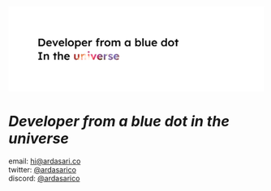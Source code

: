 ![banner](/banner.png "banner")

# _Developer from a blue dot in the universe_

email: [hi@ardasari.co](mailto:hi@ardasari.co) <br/>
twitter: [@ardasarico](https://twitter.com/ardasarico) <br/>
discord: [@ardasarico](https://discord.gg/sPrzxAAuzb) <br/>
